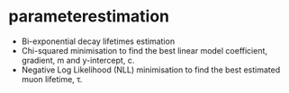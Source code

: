 # parameterestimation
- Bi-exponential decay lifetimes estimation
- Chi-squared minimisation to find the best linear model coefficient, gradient, m and y-intercept, c.
- Negative Log Likelihood (NLL) minimisation to find the best estimated muon lifetime, τ.

